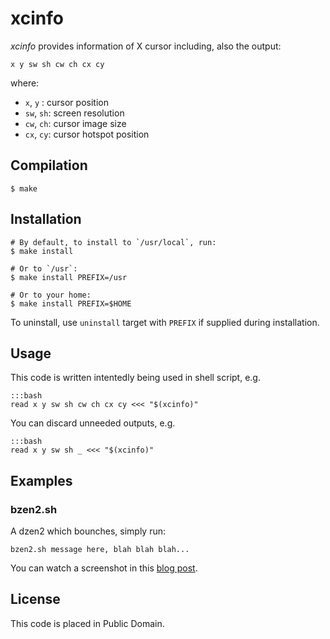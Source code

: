xcinfo
======

*xcinfo* provides information of X cursor including, also the output:

    x y sw sh cw ch cx cy

where:

 * `x`, `y` : cursor position
 * `sw`, `sh`: screen resolution
 * `cw`, `ch`: cursor image size
 * `cx`, `cy`: cursor hotspot position

Compilation
-----------

    $ make

Installation
------------

    # By default, to install to `/usr/local`, run:
    $ make install

    # Or to `/usr`:
    $ make install PREFIX=/usr

    # Or to your home:
    $ make install PREFIX=$HOME

To uninstall, use `uninstall` target with `PREFIX` if supplied during installation.

Usage
-----

This code is written intentedly being used in shell script, e.g.

    :::bash
    read x y sw sh cw ch cx cy <<< "$(xcinfo)"

You can discard unneeded outputs, e.g.

    :::bash
    read x y sw sh _ <<< "$(xcinfo)"

Examples
--------

### bzen2.sh

A dzen2 which bounches, simply run:

    bzen2.sh message here, blah blah blah...

You can watch a screenshot in this [blog post][bzen2-post].

[bzen2-post]: http://blog.yjl.im/2011/09/bzen2-dzen2-which-bounces.html

License
-------

This code is placed in Public Domain.
